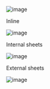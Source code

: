 ![image](https://user-images.githubusercontent.com/57319180/145346195-067cf8da-8cd7-493e-b909-f8511afbcace.png)

Inline

![image](https://user-images.githubusercontent.com/57319180/145349554-fe0c3342-c6c9-48d8-98b6-35ce2e608253.png)

Internal sheets

![image](https://user-images.githubusercontent.com/57319180/145349918-f5bcf15d-feb9-4e98-ad16-f70229764090.png)

External sheets

![image](https://user-images.githubusercontent.com/57319180/145349820-e4b7f8db-d96a-43ed-a562-dbd6ebdfcf8c.png)

